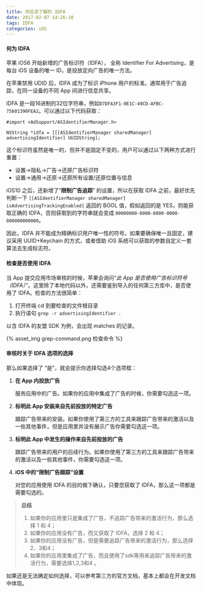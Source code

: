 ```yaml
---
title: 你应该了解的 IDFA
date: 2017-02-07 14:26:10
tags: IDFA
categories: iOS
---
```


#### 何为 IDFA

苹果 iOS6 开始新增的广告标识符（IDFA）， 全称 Identifier For Advertising，是每台 iOS 设备的唯一 ID，是投放定向广告的唯一方法。

<!--more-->

在苹果禁用 UDID 后，IDFA 成为了标识 iPhone 用户的标准。通常用于广告追踪，在同一设备的不同 App 间进行信息共享。

IDFA 是一段16进制的32位字符串，例如`D7DFA3F1-0E1C-49CD-AFBC-75601390FEA2`。可以通过以下代码获取：

```
#import <AdSupport/ASIdentifierManager.h>

NSString *idfa = [[[ASIdentifierManager sharedManager] advertisingIdentifier] UUIDString];
```

这个标识符虽然是唯一的，但并不是固定不变的，用户可以通过以下两种方式进行重置：

- 设置→隐私→广告→还原广告标识符
- 设置→通用→还原→还原所有设置/还原位置与信息

iOS10 之后，还新增了“**限制广告追踪**” 的设置，所以在获取 IDFA 之前，最好优先判断一下 `[[ASIdentifierManager sharedManager] isAdvertisingTrackingEnabled]` 返回的 BOOL 值，假如返回的是 YES，则能获取正确的 IDFA，否则获取到的字符串就会变成 `00000000-0000-0000-0000-000000000000`。

因此，IDFA 并不能成为精确标识用户唯一性的符号。如果要确保唯一且固定，建议采用 UUID+Keychain 的方式，或者借助 iOS 系统可以获取的参数自定义一套算法去生成标志符。


#### 检查是否使用 IDFA

当 App 提交应用市场审核的时候，苹果会询问“*此 App 是否使用广告标识符号（IDFA）*”。这里除了本地代码以外，还需要鉴别导入的任何第三方库中，是否使用了 IDFA。检查的方法很简单：

1. 打开终端 cd 到要检查的文件根目录
2. 执行语句 `grep -r advertisingIdentifier . `

以含 IDFA 的友盟 SDK 为例，会出现 matches 的记录。

{% asset_img grep-command.png 检查命令 %}


#### 审核时关于 IDFA 选项的选择

那么如果选择了 “是”，就会提示你选择勾选4个选项框：

1. **在 App 内投放广告**

   服务应用中的广告。如果你的应用中集成了广告的时候，你需要勾选这一项。

2. **标明此 App 安装来自先前投放的特定广告**

   跟踪广告带来的安装。如果你使用了第三方的工具来跟踪广告带来的激活以及一些其他事件，但是应用里并没有展示广告你需要勾选这一项。

3. **标明此 App 中发生的操作来自先前投放的广告**

   跟踪广告带来的用户的后续行为。如果你使用了第三方的工具来跟踪广告带来的激活以及一些其他事件，你需要勾选这一项。

4. **iOS 中的“限制广告跟踪”设置**

   对您的应用使用 IDFA 的目的做下确认，只要您获取了 IDFA，那么这一项都是需要勾选的。

> **总结**
>
> 1. 如果你的应用里只是集成了广告，不追踪广告带来的激活行为，那么选择 1 和 4；
> 2. 如果你的应用没有广告，而又获取了 IDFA，选择 2 和 4；
> 3. 如果你的应用没有广告，但是需要追踪广告带来的激活行为，那么选择2、3和4；
> 4. 如果你的应用里集成了广告，而且使用了sdk等用来追踪广告带来的激活行为，需要选择1,2,3和4 。

如果还是无法确定如何选择，可以参考第三方的官方文档，基本上都会在开发文档中体现。